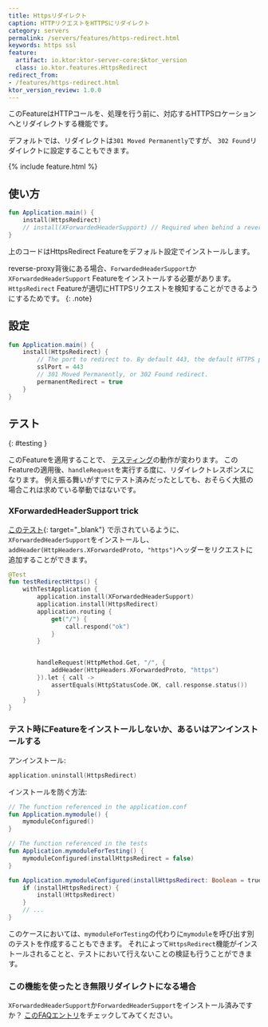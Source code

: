 ```yaml
---
title: Httpsリダイレクト
caption: HTTPリクエストをHTTPSにリダイレクト
category: servers
permalink: /servers/features/https-redirect.html
keywords: https ssl
feature:
  artifact: io.ktor:ktor-server-core:$ktor_version
  class: io.ktor.features.HttpsRedirect
redirect_from:
- /features/https-redirect.html
ktor_version_review: 1.0.0
---
```


このFeatureはHTTPコールを、処理を行う前に、対応するHTTPSロケーションへとリダイレクトする機能です。

デフォルトでは、リダイレクトは`301 Moved Permanently`ですが、
`302 Found`リダイレクトに設定することもできます。

{% include feature.html %}

## 使い方

```kotlin
fun Application.main() {
    install(HttpsRedirect)
    // install(XForwardedHeaderSupport) // Required when behind a reverse-proxy
}
```

上のコードはHttpsRedirect Featureをデフォルト設定でインストールします。

reverse-proxy背後にある場合、`ForwardedHeaderSupport`か`XForwardedHeaderSupport` Featureをインストールする必要があります。
`HttpsRedirect` Featureが適切にHTTPSリクエストを検知することができるようにするためです。
{: .note}

## 設定

```kotlin
fun Application.main() {
    install(HttpsRedirect) {
        // The port to redirect to. By default 443, the default HTTPS port. 
        sslPort = 443
        // 301 Moved Permanently, or 302 Found redirect.
        permanentRedirect = true
    }
}
```

## テスト
{: #testing }

このFeatureを適用することで、 [テスティング](/servers/testing.html)の動作が変わります。
このFeatureの適用後、`handleRequest`を実行する度に、リダイレクトレスポンスになります。
例え振る舞いがすでにテスト済みだったとしても、おそらく大抵の場合これは求めている挙動ではないです。

### XForwardedHeaderSupport trick

[このテスト](https://github.com/ktorio/ktor/blob/bb0765ce00e5746c954fea70270cf7d802a40648/ktor-server/ktor-server-tests/test/io/ktor/tests/server/features/HttpsRedirectFeatureTest.kt#L31-L49){: target="_blank"}
で示されているように、
`XForwardedHeaderSupport`をインストールし、`addHeader(HttpHeaders.XForwardedProto, "https")`ヘッダーをリクエストに追加することができます。

```kotlin
@Test
fun testRedirectHttps() {
    withTestApplication {
        application.install(XForwardedHeaderSupport)
        application.install(HttpsRedirect)
        application.routing {
            get("/") {
                call.respond("ok")
            }
        }


        handleRequest(HttpMethod.Get, "/", {
            addHeader(HttpHeaders.XForwardedProto, "https")
        }).let { call ->
            assertEquals(HttpStatusCode.OK, call.response.status())
        }
    }
}
```

### テスト時にFeatureをインストールしないか、あるいはアンインストールする

アンインストール:

```kotlin
application.uninstall(HttpsRedirect)
```

インストールを防ぐ方法:

```kotlin
// The function referenced in the application.conf
fun Application.mymodule() {
    mymoduleConfigured()
}

// The function referenced in the tests
fun Application.mymoduleForTesting() {
    mymoduleConfigured(installHttpsRedirect = false)
}

fun Application.mymoduleConfigured(installHttpsRedirect: Boolean = true) {
    if (installHttpsRedirect) {
        install(HttpsRedirect)
    }
    // ...
}
```

このケースにおいては、`mymoduleForTesting`の代わりに`mymodule`を呼び出す別のテストを作成することもできます。
それによって`HttpsRedirect`機能がインストールされることと、テストにおいて行えないことの検証も行うことができます。

### この機能を使ったとき無限リダイレクトになる場合

`XForwardedHeaderSupport`か`ForwardedHeaderSupport`をインストール済みですか？
[このFAQエントリ](/quickstart/faq.html#infinite-redirect)をチェックしてみてください。
